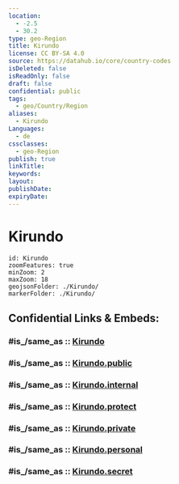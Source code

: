 ```yaml
---
location:
  - -2.5
  - 30.2
type: geo-Region
title: Kirundo
license: CC BY-SA 4.0
source: https://datahub.io/core/country-codes
isDeleted: false
isReadOnly: false
draft: false
confidential: public
tags:
  - geo/Country/Region
aliases:
  - Kirundo
Languages:
  - de
cssclasses:
  - geo-Region
publish: true
linkTitle:
keywords:
layout:
publishDate:
expiryDate:
---
```


# Kirundo

```leaflet
id: Kirundo
zoomFeatures: true 
minZoom: 2 
maxZoom: 18
geojsonFolder: ./Kirundo/
markerFolder: ./Kirundo/
```


## Confidential Links & Embeds: 

### #is_/same_as :: [Kirundo](/_Standards/Earth/Continent/Africa/Africa~Central/Burundi/Provinces~Burundi/Kirundo.md) 

### #is_/same_as :: [Kirundo.public](/_public/Earth/Continent/Africa/Africa~Central/Burundi/Provinces~Burundi/Kirundo.public.md) 

### #is_/same_as :: [Kirundo.internal](/_internal/Earth/Continent/Africa/Africa~Central/Burundi/Provinces~Burundi/Kirundo.internal.md) 

### #is_/same_as :: [Kirundo.protect](/_protect/Earth/Continent/Africa/Africa~Central/Burundi/Provinces~Burundi/Kirundo.protect.md) 

### #is_/same_as :: [Kirundo.private](/_private/Earth/Continent/Africa/Africa~Central/Burundi/Provinces~Burundi/Kirundo.private.md) 

### #is_/same_as :: [Kirundo.personal](/_personal/Earth/Continent/Africa/Africa~Central/Burundi/Provinces~Burundi/Kirundo.personal.md) 

### #is_/same_as :: [Kirundo.secret](/_secret/Earth/Continent/Africa/Africa~Central/Burundi/Provinces~Burundi/Kirundo.secret.md)

